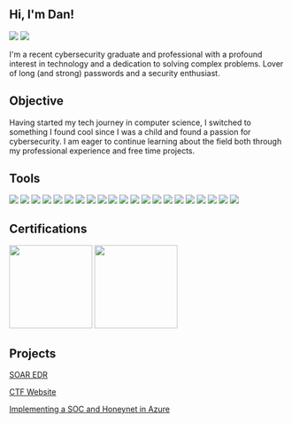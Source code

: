 ## Hi, I'm Dan!
<a href="https://www.linkedin.com/in/daniil-balagurov/"><img src="https://img.shields.io/badge/-LinkedIn-0072b1?&style=for-the-badge&logo=linkedin&logoColor=white" /></a>
<a href="https://tryhackme.com/p/Jib332"> <img src="https://img.shields.io/badge/-TryHackMe-000000?&style=for-the-badge&logo=tryhackme&logoColor=white" /></a>


I'm a recent cybersecurity graduate and professional with a profound interest in technology and a dedication to solving complex problems. Lover of long (and strong) passwords and a security enthusiast. 

## Objective

Having started my tech journey in computer science, I switched to something I found cool since I was a child and found a passion for cybersecurity. I am eager to continue learning about the field both through my professional experience and free time projects.

## Tools

<img src="https://img.shields.io/badge/-Wireshark-1679A7?&style=for-the-badge&logo=wireshark&logoColor=white" /> <img src="https://img.shields.io/badge/-LimaCharlie-000000?&style=for-the-badge&logo=&logoColor=white" /> <img src="https://img.shields.io/badge/-Tines-6D3F8C?&style=for-the-badge&logo=tines&logoColor=white" />
<img src="https://img.shields.io/badge/-Python-3776AB?&style=for-the-badge&logo=python&logoColor=white" /> <img src="https://img.shields.io/badge/-SQL-4479A1?&style=for-the-badge&logo=postgresql&logoColor=white" /> <img src="https://img.shields.io/badge/-Suricata-F05D24?&style=for-the-badge&logo=suricata&logoColor=white" /> <img src="https://img.shields.io/badge/-HTML5-E34F26?&style=for-the-badge&logo=html5&logoColor=white" />
<img src="https://img.shields.io/badge/-CSS3-1572B6?&style=for-the-badge&logo=css3&logoColor=white" /> <img src="https://img.shields.io/badge/-Flask-000000?&style=for-the-badge&logo=flask&logoColor=white" /> <img src="https://img.shields.io/badge/-Nmap-4682B4?&style=for-the-badge&logo=nmap&logoColor=white" /> <img src="https://img.shields.io/badge/-VMware-607078?&style=for-the-badge&logo=vmware&logoColor=white" /> <img src="https://img.shields.io/badge/-VirtualBox-183A8A?&style=for-the-badge&logo=virtualbox&logoColor=white" /> <img src="https://img.shields.io/badge/-Google%20Chronicle-34A853?&style=for-the-badge&logo=google&logoColor=white" /> <img src="https://img.shields.io/badge/-Qualys-0066CC?&style=for-the-badge&logo=qualys&logoColor=white" /> <img src="https://img.shields.io/badge/-Bash-4EAA25?&style=for-the-badge&logo=gnu-bash&logoColor=white" /> <img src="https://img.shields.io/badge/-Linux-FCC624?&style=for-the-badge&logo=linux&logoColor=black" /> <img src="https://img.shields.io/badge/-macOS-000000?&style=for-the-badge&logo=apple&logoColor=white" /> <img src="https://img.shields.io/badge/-Windows-0078D6?&style=for-the-badge&logo=windows&logoColor=white" /> <img src="https://img.shields.io/badge/-Microsoft%20Azure-0078D4?&style=for-the-badge&logo=microsoft-azure&logoColor=white" /> <img src="https://img.shields.io/badge/-Microsoft%20Sentinel-6264A7?&style=for-the-badge&logo=microsoft-sentinel&logoColor=white" /> <img src="https://img.shields.io/badge/-KQL-0078D4?&style=for-the-badge&logo=microsoft-azure&logoColor=white" /> 
















## Certifications

<img src="https://github.com/user-attachments/assets/b75811e3-77a4-488f-a476-b061ccaca657" width="150" height="150"/>

<img width="150" height="150" src="https://github.com/user-attachments/assets/facd9208-cd1a-49bf-961c-698fdfcdedaa" />









## Projects

<a href="https://github.com/Jiblex/SOAR-EDR"> SOAR EDR </a>

<a href="https://github.com/Jiblex/CTF-Website"> CTF Website </a>

<a href="https://github.com/Jiblex/Honeynet"> Implementing a SOC and Honeynet in Azure </a>
